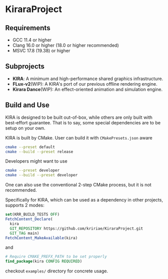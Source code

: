 # KiraraProject

## Requirements

- GCC 11.4 or higher
- Clang 16.0 or higher (18.0 or higher recommended)
- MSVC 17.8 (19.38) or higher

## Subprojects

- **KIRA**: A minimum and high-performance shared graphics infrastructure.
- **FLux-v2**(WIP): A KIRA's port of our previous offline rendering engine.
- **Kirara Dance**(WIP): An effect-oriented animation and simulation engine.

## Build and Use

KIRA is designed to be built out-of-box, while others are only built with
best-effort guarantee. That is to say, some special dependencies are to be setup
on your own.

KIRA is built by CMake. User can build it with `CMakePresets.json` aware

```bash
cmake --preset default
cmake --build --preset release
```

Developers might want to use

```bash
cmake --preset developer
cmake --build --preset developer
```

One can also use the conventional 2-step CMake process, but it is not
recommended.

Specifically for KIRA, which can be used as a dependency in other projects,
supports 2 modes:

```cmake
set(KRR_BUILD_TESTS OFF)
FetchContent_Declare(
  kira
  GIT_REPOSITORY https://github.com/kririae/KiraraProject.git
  GIT_TAG main)
FetchContent_MakeAvailable(kira)
```

and

```cmake
# Require CMAKE_PREFX_PATH to be set properly
find_package(kira CONFIG REQUIRED)
```

checkout `examples/` directory for concrete usage.
